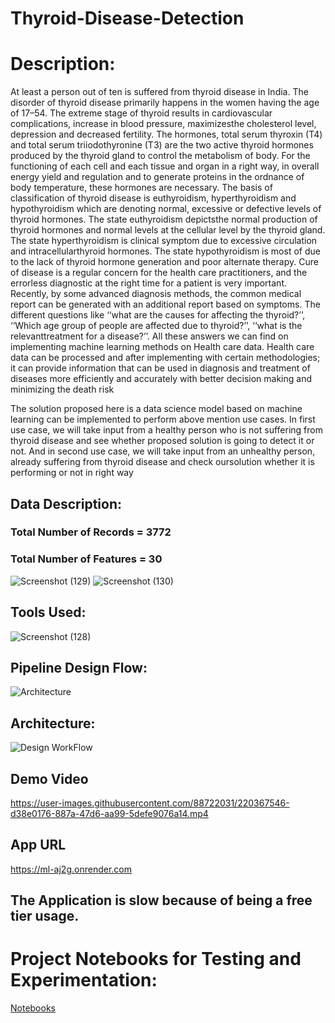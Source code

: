 # Thyroid-Disease-Detection

# Description: 
At least a person out of ten is suffered from thyroid disease in India. The
disorder of thyroid disease primarily happens in the women having the age 
of 17–54. The extreme stage of thyroid results in cardiovascular 
complications, increase in blood pressure, maximizesthe cholesterol level,
depression and decreased fertility. The hormones, total serum thyroxin 
(T4) and total serum triiodothyronine (T3) are the two active thyroid 
hormones produced by the thyroid gland to control the metabolism of 
body. For the functioning of each cell and each tissue and organ in a right
way, in overall energy yield and regulation and to generate proteins in the 
ordnance of body temperature, these hormones are necessary.
The basis of classification of thyroid disease is euthyroidism, hyperthyroidism 
and hypothyroidism which are denoting normal, excessive or defective levels
of thyroid hormones. The state euthyroidism depictsthe normal production of 
thyroid hormones and normal levels at the cellular level by the thyroid gland. 
The state hyperthyroidism is clinical symptom due to excessive circulation and 
intracellularthyroid hormones. The state hypothyroidism is most of due to the 
lack of thyroid hormone generation and poor alternate therapy.
Cure of disease is a regular concern for the health care practitioners, and the 
errorless diagnostic at the right time for a patient is very important. Recently, 
by some advanced diagnosis methods, the common medical report can be 
generated with an additional report based on symptoms. The different
questions like ‘‘what are the causes for affecting the thyroid?’’, ‘‘Which age 
group of people are affected due to thyroid?’’, ‘‘what is the relevanttreatment
for a disease?’’. All these answers we can find on implementing machine 
learning methods on Health care data. Health care data can be processed and 
after implementing with certain methodologies; it can provide information
that can be used in diagnosis and treatment of diseases more efficiently and
accurately with better decision making and minimizing the death risk

The solution proposed here is a data science model based on machine learning can be 
implemented to perform above mention use cases. In first use case, we will take input from 
a healthy person who is not suffering from thyroid disease and see whether proposed
solution is going to detect it or not. And in second use case, we will take input from an
unhealthy person, already suffering from thyroid disease and check oursolution whether it 
is performing or not in right way

## Data Description:
### Total Number of Records = 3772
### Total Number of Features = 30
![Screenshot (129)](https://user-images.githubusercontent.com/88722031/220367153-87dfa7b8-3375-4ba1-b58f-20a690e952a2.png)
![Screenshot (130)](https://user-images.githubusercontent.com/88722031/220367168-49ae480f-4043-485c-a68f-690b1ddf2773.png)






## Tools Used:
![Screenshot (128)](https://user-images.githubusercontent.com/88722031/220367219-5edcb296-6dd7-4f3f-b394-3738fdc1a8b4.png)



## Pipeline Design Flow:
![Architecture](https://user-images.githubusercontent.com/88722031/183290493-66d730fd-0c8a-4c18-a9bb-41cc0b8cbb47.jpg)

## Architecture:
![Design WorkFlow](https://user-images.githubusercontent.com/88722031/183290552-9b9ddff2-f7f3-472d-80e4-7880e9605dc4.jpg)


## Demo Video


https://user-images.githubusercontent.com/88722031/220367546-d38e0176-887a-47d6-aa99-5defe9076a14.mp4




## App URL

https://ml-aj2g.onrender.com

## The Application is slow because of being a free tier usage.


# Project Notebooks for Testing and Experimentation:
[Notebooks](https://github.com/Sayantan40/Thyroid-Disease-Detection/tree/master/research)
